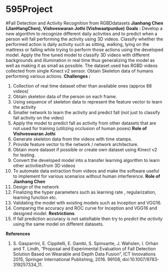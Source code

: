 # 595Project

#Fall Detection and Activity Recognition from RGBDdatasets 
**Jianhang Chen (JianHangChen), Vishveswaran Jothi (Vishwaatpurdue)**
**Goals :**
Develop a new algorithm to recognize different daily activities and to predict when a person will fall performing the activity using 3D videos. Classify whether the performed action is daily activity such as sitting, walking, lying on the mattress or falling while trying to perform those actions using the developed model. Apply the fine tuned model to classify 3D videos with different backgrounds and illumination in real time thus generalizing the model as well as making it as small as possible. The dataset used has RGBD videos collected from single Kinect v2 sensor. Obtain Skeleton data of humans performing various actions.
**Challenges :**
1. Collection of real time dataset other than available ones (approx 88 videos) 
2. Obtain skeleton data of the person on each frame. 
3. Using sequence of skeleton data to represent the feature vector to learn the activity 
4. Smaller network to learn the activity and predict fall (not just to classify fall activity on the video) 
5. Apply the model to predict fall as activity from other datasets that are not used for training (utilizing occlusion of human poses)
**Role of Vishveswaran Jothi** 
1. Generate skeleton data from the videos with time stamps. 
2. Provide feature vector to the network / network architecture. 
3. Obtain more dataset if possible or create own dataset using Kinect v2 for testing. 
4. Convert the developed model into a transfer learning algorithm to learn other activitiesfrom 3D videos 
5. To automate data extraction from videos and make the software useful to implement for various scenarios without human interference.
**Role of Jianhang Chen** 
1. Design of the network 
2. Finalizing the hyper parameters such as learning rate , regularization, learning function etc. 
3. Validating the model with existing models such as Inception and VGG16. 
4. Comparing the accuracy and ROC curve for Inception and VGG16 and designed model.
**Restrictions**
1. If fall prediction accuracy is not satisfiable then try to *predict the activity* using the same model on different datasets.

**References**
1. S. Gasparrini, E. Cippitelli, E. Gambi, S. Spinsante, J. Wahslen, I. Orhan and T. Lindh, “Proposal and Experimental Evaluation of Fall Detection Solution Based on Wearable and Depth Data Fusion”, ICT Innovations 2015, Springer International Publishing, 2016. 99­108, doi:10.1007/978­3­319­25733­4_11. 
